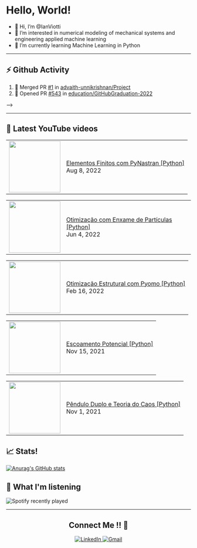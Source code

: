 <!---
IanViotti/IanViotti is a ✨ special ✨ repository because its `README.md` (this file) appears on your GitHub profile.
You can click the Preview link to take a look at your changes.
--->
# Hello, World!

- 👋 Hi, I’m @IanViotti
- 👀 I’m interested in numerical modeling of mechanical systems and engineering applied machine learning 
- 🌱 I’m currently learning Machine Learning in Python


----

## ⚡ Github Activity
<!--START_SECTION:activity-->
1. 🎉 Merged PR [#1](https://github.com/advaith-unnikrishnan/Project/pull/1) in [advaith-unnikrishnan/Project](https://github.com/advaith-unnikrishnan/Project)
2. 💪 Opened PR [#543](https://github.com/education/GitHubGraduation-2022/pull/543) in [education/GitHubGraduation-2022](https://github.com/education/GitHubGraduation-2022)
<!--END_SECTION:activity-->
</p> -->

---

## 👀 Latest YouTube videos

<!-- BLOG-POST-LIST:START --><table><tr><td><a href="https://www.youtube.com/watch?v=GsCaQSSMG4c"><img width="140px" src="https://i.ytimg.com/vi/GsCaQSSMG4c/mqdefault.jpg"></a></td>
<td><a href="https://www.youtube.com/watch?v=GsCaQSSMG4c">Elementos Finitos com PyNastran [Python]</a><br/>Aug 8, 2022</td></tr></table>
<table><tr><td><a href="https://www.youtube.com/watch?v=OVvnL9Zf_t4"><img width="140px" src="https://i.ytimg.com/vi/OVvnL9Zf_t4/mqdefault.jpg"></a></td>
<td><a href="https://www.youtube.com/watch?v=OVvnL9Zf_t4">Otimização com Enxame de Partículas [Python]</a><br/>Jun 4, 2022</td></tr></table>
<table><tr><td><a href="https://www.youtube.com/watch?v=vD9_88WPVA4"><img width="140px" src="https://i.ytimg.com/vi/vD9_88WPVA4/mqdefault.jpg"></a></td>
<td><a href="https://www.youtube.com/watch?v=vD9_88WPVA4">Otimização Estrutural com Pyomo [Python]</a><br/>Feb 16, 2022</td></tr></table>
<table><tr><td><a href="https://www.youtube.com/watch?v=uMg87XQa44o"><img width="140px" src="https://i.ytimg.com/vi/uMg87XQa44o/mqdefault.jpg"></a></td>
<td><a href="https://www.youtube.com/watch?v=uMg87XQa44o">Escoamento Potencial [Python]</a><br/>Nov 15, 2021</td></tr></table>
<table><tr><td><a href="https://www.youtube.com/watch?v=-tvy-dsPwgo"><img width="140px" src="https://i.ytimg.com/vi/-tvy-dsPwgo/mqdefault.jpg"></a></td>
<td><a href="https://www.youtube.com/watch?v=-tvy-dsPwgo">Pêndulo Duplo e Teoria do Caos [Python]</a><br/>Nov 1, 2021</td></tr></table>
<!-- BLOG-POST-LIST:END -->

## 📈 Stats!

[![Anurag's GitHub stats](https://github-readme-stats.vercel.app/api?username=IanViotti&theme=radical)](https://github.com/IanViotti/github-readme-stats)

## 🎵 What I'm listening

![Spotify recently played](https://spotify-recently-played-readme.vercel.app/api?user=12165404946&count=3)

---

<h2 align="center">Connect Me !! 🤝</h2> 

<p align="center">
<a href="https://www.linkedin.com/in/ianviotti/" target="_blank">
<img alt="LinkedIn" src="https://img.shields.io/badge/linkedin%20-%230077B5.svg?&style=for-the-badge&logo=linkedin&logoColor=white"/>
</a>
<a href="mailto:ianviotti@hotmail.com">
<img alt="Gmail" src="https://img.shields.io/badge/Gmail-D14836?style=for-the-badge&logo=gmail&logoColor=white" />
</p> 
